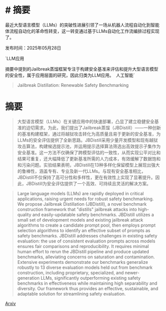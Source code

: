 # # 摘要
最近大型语言模型（LLMs）的突破性进展引领了一场从机器人流程自动化到智能体流程自动化的革命性转变，这一转变通过基于LLMs自动化工作流编排过程实现了。

发布时间：2025年05月28日

`LLM应用

摘要中提到的Jailbreak蒸馏框架专注于构建安全基准来评估和提升大型语言模型的安全性，属于应用层面的研究，因此归类为LLM应用。` `人工智能`

> Jailbreak Distillation: Renewable Safety Benchmarking

# 摘要

> 大型语言模型（LLMs）在关键应用中的快速部署，凸显了建立稳健安全基准的迫切需求。为此，我们提出了Jailbreak蒸馏（JBDistill）——一种创新的基准构建框架，通过将越狱攻击转化为高质量且易于更新的安全基准，为LLMs的安全评估提供了全新思路。JBDistill采用少量开发模型和现有越狱攻击算法，构建候选提示池，并运用提示选择算法筛选出高效提示子集作为安全基准。这一方法不仅确保了跨模型评估的一致性，从而实现公平对比和结果可重复，还大幅降低了更新基准所需的人力成本，有效缓解了数据饱和和污染问题。实验结果表明，JBDistill在13种多样化保留模型上展现出强大的鲁棒性，涵盖专有、专业及新一代LLMs。与现有安全基准相比，JBDistill不仅保持了高可分性和多样性，更在有效性上实现了显著提升。因此，JBDistill为安全评估提供了一个高效、可持续且灵活的解决方案。

> Large language models (LLMs) are rapidly deployed in critical applications, raising urgent needs for robust safety benchmarking. We propose Jailbreak Distillation (JBDistill), a novel benchmark construction framework that "distills" jailbreak attacks into high-quality and easily-updatable safety benchmarks. JBDistill utilizes a small set of development models and existing jailbreak attack algorithms to create a candidate prompt pool, then employs prompt selection algorithms to identify an effective subset of prompts as safety benchmarks. JBDistill addresses challenges in existing safety evaluation: the use of consistent evaluation prompts across models ensures fair comparisons and reproducibility. It requires minimal human effort to rerun the JBDistill pipeline and produce updated benchmarks, alleviating concerns on saturation and contamination. Extensive experiments demonstrate our benchmarks generalize robustly to 13 diverse evaluation models held out from benchmark construction, including proprietary, specialized, and newer-generation LLMs, significantly outperforming existing safety benchmarks in effectiveness while maintaining high separability and diversity. Our framework thus provides an effective, sustainable, and adaptable solution for streamlining safety evaluation.

[Arxiv](https://arxiv.org/abs/2505.22037)